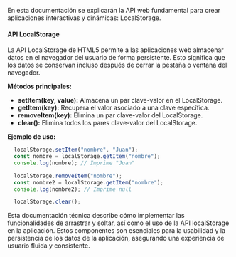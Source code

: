 En esta documentación se explicarán la API web fundamental para crear aplicaciones interactivas y dinámicas: LocalStorage.

#### API LocalStorage
La API LocalStorage de HTML5 permite a las aplicaciones web almacenar datos en el navegador del usuario de forma persistente. Esto significa que los datos se conservan incluso después de cerrar la pestaña o ventana del navegador.

**Métodos principales:**
- **setItem(key, value):** Almacena un par clave-valor en el LocalStorage.
- **getItem(key):** Recupera el valor asociado a una clave específica.
- **removeItem(key):** Elimina un par clave-valor del LocalStorage.
- **clear():** Elimina todos los pares clave-valor del LocalStorage.

**Ejemplo de uso:**

```js
  localStorage.setItem("nombre", "Juan");
  const nombre = localStorage.getItem("nombre");
  console.log(nombre); // Imprime "Juan"

  localStorage.removeItem("nombre");
  const nombre2 = localStorage.getItem("nombre");
  console.log(nombre2); // Imprime null

  localStorage.clear();
```

Esta documentación técnica describe cómo implementar las funcionalidades de arrastrar y soltar, así como el uso de la API localStorage en la aplicación. Estos componentes son esenciales para la usabilidad y la persistencia de los datos de la aplicación, asegurando una experiencia de usuario fluida y consistente.
